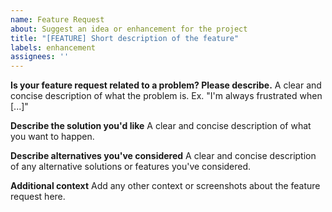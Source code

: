 ```yaml
---
name: Feature Request
about: Suggest an idea or enhancement for the project
title: "[FEATURE] Short description of the feature"
labels: enhancement
assignees: ''
---
```


**Is your feature request related to a problem? Please describe.**
A clear and concise description of what the problem is. Ex. "I'm always frustrated when [...]"

**Describe the solution you'd like**
A clear and concise description of what you want to happen.

**Describe alternatives you've considered**
A clear and concise description of any alternative solutions or features you've considered.

**Additional context**
Add any other context or screenshots about the feature request here.
